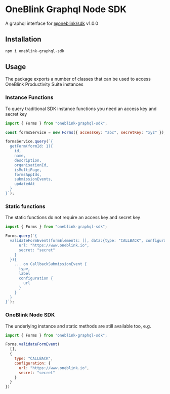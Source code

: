 # OneBlink Graphql Node SDK

A graphql interface for [@oneblink/sdk](https://www.npmjs.com/package@oneblink/sdk) v1.0.0

## Installation

```javascript
npm i oneblink-graphql-sdk
```

## Usage

The package exports a number of classes that can be used to access OneBlink Productivity Suite instances

### Instance Functions

To query traditional SDK instance functions you need an access key and secret key

```javascript
import { Forms } from "oneblink-graphql-sdk";

const formsService = new Forms({ accessKey: "abc", secretKey: "xyz" });

formsService.query(`{
  getForm(formId: 1){
    id,
    name,
    description,
    organisationId,
    isMultiPage,
    formsAppIds,
    submissionEvents,
    updatedAt
  }
}`);
```

### Static functions

The static functions do not require an access key and secret key

```javascript
import { Forms } from "oneblink-graphql-sdk";

Forms.query(`{
  validateFormEvent(formElements: [], data:{type: "CALLBACK", configuration: {
      url: "https://www.oneblink.io",
      secret: "secret"
    }
  }){
    ... on CallbackSubmissionEvent {
      type,
      label
      configuration {
        url
      }
    }
  }
}`);
```

### OneBlink Node SDK

The underlying instance and static methods are still available too, e.g.

```javascript
import { Forms } from 'oneblink-graphql-sdk";

Forms.validateFormEvent(
  [],
  {
    type: "CALLBACK",
    configuration: {
      url: "https://www.oneblink.io",
      secret: "secret"
    }
  }
})
```

